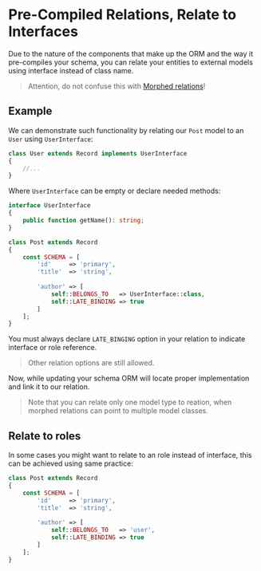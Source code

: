 # Pre-Compiled Relations, Relate to Interfaces
Due to the nature of the components that make up the ORM and the way it pre-compiles your schema, you can relate your entities
to external models using interface instead of class name.

> Attention, do not confuse this with [Morphed relations](/old/orm/orm/morphed-relations.md)!

## Example
We can demonstrate such functionality by relating our `Post` model to an `User` using `UserInterface`:

```php
class User extends Record implements UserInterface
{
    //...
}
```

Where `UserInterface` can be empty or declare needed methods:

```php
interface UserInterface
{
    public function getName(): string;
}
```

```php
class Post extends Record 
{
    const SCHEMA = [
        'id'     => 'primary',
        'title'  => 'string',
        
        'author' => [
            self::BELONGS_TO   => UserInterface::class,
            self::LATE_BINDING => true
        ] 
    ];
}
```

You must always declare `LATE_BINGING` option in your relation to indicate interface or role reference.

> Other relation options are still allowed.

Now, while updating your schema ORM will locate proper implementation and link it to our relation.

> Note that you can relate only one model type to reation, when morphed relations can point to multiple model classes.

## Relate to roles
In some cases you might want to relate to an role instead of interface, this can be achieved using same practice:

```php
class Post extends Record 
{
    const SCHEMA = [
        'id'     => 'primary',
        'title'  => 'string',
        
        'author' => [
            self::BELONGS_TO   => 'user',
            self::LATE_BINDING => true
        ] 
    ];
}
```
